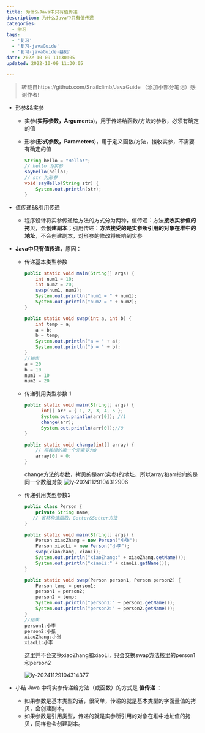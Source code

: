 ```yaml
---
title: 为什么Java中只有值传递
description: 为什么Java中只有值传递
categories:
  - 学习
tags:
  - '复习'
  - '复习-javaGuide'
  - '复习-javaGuide-基础'
date: 2022-10-09 11:30:05
updated: 2022-10-09 11:30:05

---
```


> 转载自https://github.com/Snailclimb/JavaGuide （添加小部分笔记）感谢作者!

- 形参&&实参

  - 实参(**实际参数，Arguments**)，用于传递给函数/方法的参数，必须有确定的值

  - 形参(**形式参数，Parameters**)，用于定义函数/方法，接收实参，不需要有确定的值

    ```java
    String hello = "Hello!";
    // hello 为实参
    sayHello(hello);
    // str 为形参
    void sayHello(String str) {
        System.out.println(str);
    }
    ```

- 值传递&&引用传递

  - 程序设计将实参传递给方法的方式分为两种，值传递：方法**接收实参值的拷**贝，会**创建副本**；引用传递：**方法接受的是实参所引用的对象在堆中的地址**，不会创建副本，对形参的修改将影响到实参

- **Java中只有值传递**，原因：

  - 传递基本类型参数

    ```java
    public static void main(String[] args) {
        int num1 = 10;
        int num2 = 20;
        swap(num1, num2);
        System.out.println("num1 = " + num1);
        System.out.println("num2 = " + num2);
    }
    
    public static void swap(int a, int b) {
        int temp = a;
        a = b;
        b = temp;
        System.out.println("a = " + a);
        System.out.println("b = " + b);
    }
    //输出
    a = 20
    b = 10
    num1 = 10
    num2 = 20
    ```

  - 传递引用类型参数 1
  
    ```java
    public static void main(String[] args) {
          int[] arr = { 1, 2, 3, 4, 5 };
          System.out.println(arr[0]); //1
          change(arr);
          System.out.println(arr[0]);//0
    }
    
    public static void change(int[] array) {
        // 将数组的第一个元素变为0
        array[0] = 0;
    }
    ```
  
    change方法的参数，拷贝的是arr(实参)的地址，所以array和arr指向的是同一个数组对象
    ![ly-20241129104312906](attachments/img/ly-20241129104312906.png)
  
  - 传递引用类型参数2  
  
    ```java
    public class Person {
        private String name;
       // 省略构造函数、Getter&Setter方法
    }
    
    public static void main(String[] args) {
        Person xiaoZhang = new Person("小张");
        Person xiaoLi = new Person("小李");
        swap(xiaoZhang, xiaoLi);
        System.out.println("xiaoZhang:" + xiaoZhang.getName());
        System.out.println("xiaoLi:" + xiaoLi.getName());
    }
    
    public static void swap(Person person1, Person person2) {
        Person temp = person1;
        person1 = person2;
        person2 = temp;
        System.out.println("person1:" + person1.getName());
        System.out.println("person2:" + person2.getName());
    }
    //结果
    person1:小李
    person2:小张
    xiaoZhang:小张
    xiaoLi:小李
    ```
  
    这里并不会交换xiaoZhang和xiaoLi，只会交换swap方法栈里的person1和person2   
  
    ![ly-20241129104314377](attachments/img/ly-20241129104314377.png)
  
- 小结  Java 中将实参传递给方法（或函数）的方式是 **值传递** ：

  - 如果参数是基本类型的话，很简单，传递的就是基本类型的字面量值的拷贝，会创建副本。
  - 如果参数是引用类型，传递的就是实参所引用的对象在堆中地址值的拷贝，同样也会创建副本。


